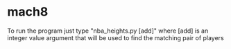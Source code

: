 # mach8

To run the program just type "nba_heights.py [add]" where [add] is an integer value argument that will be used to find the matching pair of players

